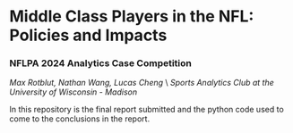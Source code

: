# Middle Class Players in the NFL: Policies and Impacts
### NFLPA 2024 Analytics Case Competition

*Max Rotblut, Nathan Wang, Lucas Cheng* \\
*Sports Analytics Club at the University of Wisconsin - Madison*

In this repository is the final report submitted and the python code used to come to the conclusions in the report.
